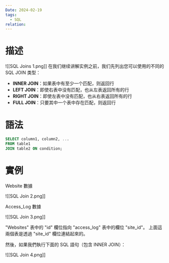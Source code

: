 ```yaml
---
Date: 2024-02-19
tags:
  - SQL
relation:
---
```

# 描述
![[SQL Joins 1.png]]
在我们继续讲解实例之前，我们先列出您可以使用的不同的 SQL JOIN 类型：

- **INNER JOIN**：如果表中有至少一个匹配，则返回行
- **LEFT JOIN**：即使右表中没有匹配，也从左表返回所有的行
- **RIGHT JOIN**：即使左表中没有匹配，也从右表返回所有的行
- **FULL JOIN**：只要其中一个表中存在匹配，则返回行
# 語法
```sql
SELECT column1, column2, ...
FROM table1
JOIN table2 ON condition;
```
# 實例
Website 數據

![[SQL Join 2.png]]

Access_Log 數據

![[SQL Join 3.png]]

"Websites" 表中的 "id" 欄位指向 "access_log" 表中的欄位 "site_id"。 上面這兩個表是透過 "site_id" 欄位連結起來的。

然後，如果我們執行下面的 SQL 語句（包含 INNER JOIN）：

![[SQL Join 4.png]]
